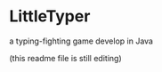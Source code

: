 LittleTyper
===========

a typing-fighting game develop in Java

(this readme file is still editing)
